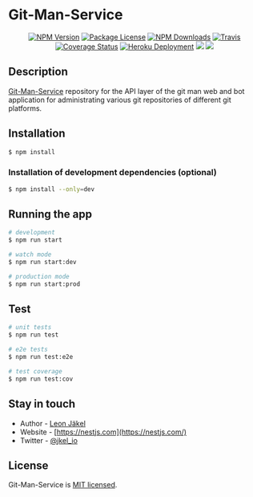 # Git-Man-Service
<p align="center">
  <a href="https://www.npmjs.com/~nestjscore"><img src="https://img.shields.io/npm/v/@nestjs/core.svg" alt="NPM Version" /></a>
  <a href="https://www.npmjs.com/~nestjscore"><img src="https://img.shields.io/npm/l/@nestjs/core.svg" alt="Package License" /></a>
  <a href="https://www.npmjs.com/~nestjscore"><img src="https://img.shields.io/npm/dm/@nestjs/core.svg" alt="NPM Downloads" /></a>
  <a href="https://travis-ci.org/nestjs/nest"><img src="https://travis-ci.org/git-man-crew/git-man-service.svg?branch=master" alt="Travis" /></a>
  <a href='https://coveralls.io/github/git-man-crew/git-man-service?branch=master'><img src='https://coveralls.io/repos/github/git-man-crew/git-man-service/badge.svg?branch=master' alt='Coverage Status' /></a>
  <a href="https://git-man-service.herokuapp.com/api"><img src="http://heroku-badge.herokuapp.com/?app=git-man-service&root=api/index.html" alt="Heroku Deployment" /></a>
  <a href="https://paypal.me/LeonJaekel"><img src="https://img.shields.io/badge/Donate-PayPal-dc3d53.svg"/></a>
  <a href="https://twitter.com/jkel_io"><img src="https://img.shields.io/twitter/follow/nestframework.svg?style=social&label=Follow"></a>
</p>

## Description

[Git-Man-Service](https://github.com/git-man-crew/git-man-service) repository for the API layer of the git man web and bot application for administrating various git repositories of different git platforms.

## Installation

```bash
$ npm install
```

### Installation of development dependencies (optional)

```bash
$ npm install --only=dev
```

## Running the app

```bash
# development
$ npm run start

# watch mode
$ npm run start:dev

# production mode
$ npm run start:prod
```

## Test

```bash
# unit tests
$ npm run test

# e2e tests
$ npm run test:e2e

# test coverage
$ npm run test:cov
```

## Stay in touch

- Author - [Leon Jäkel](https://jkel.io)
- Website - [https://nestjs.com](https://nestjs.com/)
- Twitter - [@jkel_io](https://twitter.com/jkel_io)

## License

Git-Man-Service is [MIT licensed](LICENSE).
